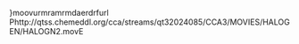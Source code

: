    }moov   urmra   mrmda   erdrf    url    Phttp://qtss.chemeddl.org/cca/streams/qt32024085/CCA3/MOVIES/HALOGEN/HALOGN2.mov E
